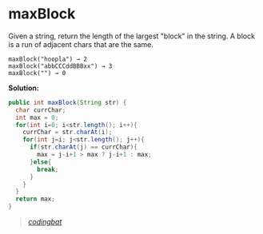 # maxBlock

Given a string, return the length of the largest "block" in the string. A block is a run of adjacent chars that are the same.

```
maxBlock("hoopla") → 2
maxBlock("abbCCCddBBBxx") → 3
maxBlock("") → 0
```

**Solution:**

```java
public int maxBlock(String str) {
  char currChar;
  int max = 0;
  for(int i=0; i<str.length(); i++){
    currChar = str.charAt(i);
    for(int j=i; j<str.length(); j++){
      if(str.charAt(j) == currChar){
        max = j-i+1 > max ? j-i+1 : max;
      }else{
        break;
      }
    }
  }
  return max;
}
```

> _[codingbat](https://codingbat.com/prob/p179479)_